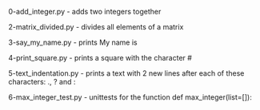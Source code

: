 0-add_integer.py - adds two integers together

2-matrix_divided.py - divides all elements of a matrix

3-say_my_name.py - prints My name is <first name> <last name>

4-print_square.py - prints a square with the character #

5-text_indentation.py - prints a text with 2 new lines after each of these characters: ., ? and :

6-max_integer_test.py - unittests for the function def max_integer(list=[]):
